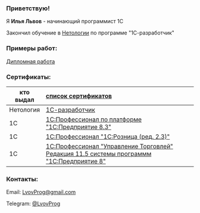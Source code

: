 ### Приветствую!

Я **Илья Львов** - начинающий программист 1С

Закончил обучение в [Нетологии](https://netology.ru/) по программе "1С-разработчик"

### Примеры работ:

[Дипломная работа](https://github.com/lvovIlya/Netology)


### Сертификаты:

кто выдал | [список сертификатов](https://github.com/lvovIlya/Certificates)
--- | :---
Нетология | [1С-разработчик](https://github.com/lvovIlya/Certificates/blob/main/2022.08.16%20-%20Certificate%20Netology.pdf)
1С | [1С:Профессионал по платформе "1С:Предприятие 8.3"](https://github.com/lvovIlya/Certificates/blob/main/2023.08.08%20-%20Certificate%201C%20-%20Professional%20on%20the%20platform%20'1C%3BEnterprise%208.3'.pdf)
1С | [1С:Профессионал "1С:Розница (ред. 2.3)"](https://github.com/lvovIlya/Certificates/blob/main/2023.08.23%20-%20Certificate%201C%20-%20Professional%20'1%D0%A1%3BRetail%20(ver.%202.3)'.pdf)
1С | [1С:Профессионал "Управление Торговлей" Редакция 11.5 системы программм "1С:Предприятие 8"](https://github.com/lvovIlya/Certificates/blob/main/2024.01.12%20-%20Certificate%201C%20-%20Professional%20'Trade%20Management'%20(ver.%2011.5)'.pdf)

### Контакты:

Email: LvovProg@gmail.com

Telegram: [@LvovProg](https://t.me/LvovProg)




<!--
**lvovIlya/lvovilya** is a ✨ _special_ ✨ repository because its `README.md` (this file) appears on your GitHub profile.

Here are some ideas to get you started:

- 🔭 I’m currently working on ...
- 🌱 I’m currently learning ...
- 👯 I’m looking to collaborate on ...
- 🤔 I’m looking for help with ...
- 💬 Ask me about ...
- 📫 How to reach me: ...
- 😄 Pronouns: ...
- ⚡ Fun fact: ...
-->
